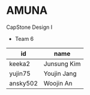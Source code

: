 # AMUNA
CapStone Design I
- Team 6

| id         | name        |
|------------|-------------|
| keeka2     | Junsung Kim |
| yujin75    | Youjin Jang |
| ansky502   | Woojin An   |
